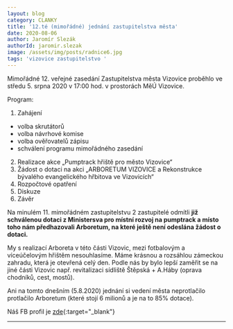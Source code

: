 ```yaml
---
layout: blog
category: CLANKY
title: '12.té (mimořádné) jednání zastupitelstva města'
date: 2020-08-06
author: Jaromír Slezák
authorId: jaromir.slezak
image: /assets/img/posts/radnice6.jpg  
tags: 'vizovice zastupitelstvo '
---
```

Mimořádné 12. veřejné zasedání Zastupitelstva města Vizovice proběhlo ve středu 5. srpna 2020 v 17:00 hod. v prostorách MěÚ Vizovice.


Program:
1. Zahájení
- volba skrutátorů
- volba návrhové komise
- volba ověřovatelů zápisu
- schválení programu mimořádného zasedání
2. Realizace akce „Pumptrack hřiště pro město Vizovice“
3. Žádost o dotaci na akci „ARBORETUM VIZOVICE a Rekonstrukce bývalého evangelického hřbitova ve Vizovicích“
4. Rozpočtové opatření
5. Diskuze
6. Závěr



Na minulém 11. mimořádném zastupitelstvu 2 zastupitelé odmítli **již schválenou dotaci z Ministersva pro místní rozvoj na pumptrack a místo toho nám předhazovali Arboretum, na které ještě není odeslána žádost o dotaci.** 


My s realizací Arboreta v této části Vizovic, mezi fotbalovým a víceúčelovým hřištěm nesouhlasíme. Máme krásnou a rozsáhlou zámeckou zahradu, která je otevřená celý den.
Podle nás by bylo lepší zaměřit se na jiné části Vizovic např. revitalizaci sídliště Štěpská + A.Háby (oprava chodníků, cest, mostů). 


Ani na tomto dnešním (5.8.2020) jednání si vedení města neprotlačilo protlačilo Arboretum (které  stojí 6 milionů a je na to 85% dotace).


Náš FB profil je [zde](https://www.facebook.com/pirativizovice){:target="_blank"}


---
